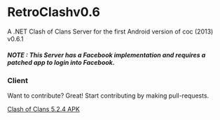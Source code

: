 # RetroClashv0.6
 A .NET Clash of Clans Server for the first Android version of coc (2013) v0.6.1

##### NOTE : This Server has a Facebook implementation and requires a patched app to login into Facebook.


### Client

Want to contribute? Great!
Start contributing by making pull-requests.

[Clash of Clans 5.2.4 APK](https://clash-of-clans.en.uptodown.com/android/download/50586)


